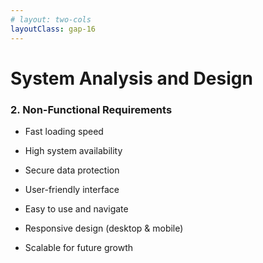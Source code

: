 ```yaml
---
# layout: two-cols
layoutClass: gap-16
---
```


# System Analysis and Design

### 2. Non-Functional Requirements
-  Fast loading speed

- High system availability

- Secure data protection

- User-friendly interface

- Easy to use and navigate

- Responsive design (desktop & mobile)

- Scalable for future growth

